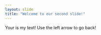 ```yaml
---
layout: slide
title: "Welcome to our second slide!"
---
```

Your is my text!
Use the left arrow to go back!
